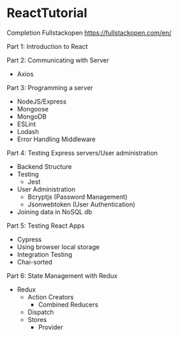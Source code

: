 # ReactTutorial
Completion Fullstackopen
https://fullstackopen.com/en/

Part 1: Introduction to React

Part 2: Communicating with Server
 - Axios

Part 3: Programming a server
 - NodeJS/Express
 - Mongoose
 - MongoDB
 - ESLint
 - Lodash
 - Error Handling Middleware

Part 4: Testing Express servers/User administration
 - Backend Structure
 - Testing
   - Jest
 - User Administration
   - Bcryptjs (Password Management)
   - Jsonwebtoken (User Authentication) 
 - Joining data in NoSQL db

Part 5: Testing React Apps
 - Cypress
 - Using browser local storage
 - Integration Testing
 - Chai-sorted

Part 6: State Management with Redux
 - Redux
   - Action Creators
	 - Combined Reducers
   - Dispatch
   - Stores
	 - Provider
	
 
 
  
